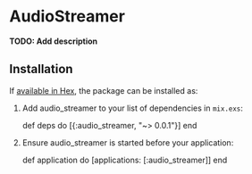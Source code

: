 # AudioStreamer

**TODO: Add description**

## Installation

If [available in Hex](https://hex.pm/docs/publish), the package can be installed as:

  1. Add audio_streamer to your list of dependencies in `mix.exs`:

        def deps do
          [{:audio_streamer, "~> 0.0.1"}]
        end

  2. Ensure audio_streamer is started before your application:

        def application do
          [applications: [:audio_streamer]]
        end

